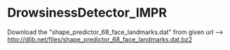 # DrowsinessDetector_IMPR

Download the "shape_predictor_68_face_landmarks.dat" from given url --> http://dlib.net/files/shape_predictor_68_face_landmarks.dat.bz2
